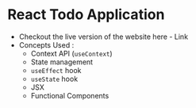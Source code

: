 # React Todo Application

- Checkout the live version of the website here - Link
- Concepts Used :
  - Context API (`useContext`)
  - State management
  - `useEffect` hook
  - `useState` hook
  - JSX
  - Functional Components
